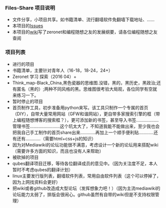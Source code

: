 ### Files-Share 项目说明
* 文件分享，小项目共享。如书籍清单、流行翻墙软件免翻墙下载地址、……
* 本项目的[Issues](https://github.com/am630/am630/issues)  
* 本项目的[wiki](https://github.com/am630/am630/wiki)写了zeronet和编程随想之友的发展纲要，请各位编程随想之友查阅
### 项目列表
* 进行的项目
 * 书籍清单，主要针对青年人（16-18，18-24，24+）
 * Zeronet 学习 探索（2016 04）+
 * Think_map-Black_China,黑色瓷器的思维图.没错，黑的，黑历史，黑政治;还有匿名（黑的）;两种不同风格的黑。思维图很考验大局观，各位同学有空就来练习一下。
* 暂时停止的项目
 * 首页制作工具，初步准备用python来写。该工具只制作一个专属的首页（DIY），自带大量常用网站（GFW和谐网站），更自带多家搜索引擎的框（带上编程随想博客的搜索框？），更可添加新的书签，甚至导入书签………………管理书签……………………这个坑太大了，不知道我能不能做出来，至少我也会把我自己手工制作的首页share出来…………再加上一个顺手便利贴…………还有还有…………（需要html+css+js的知识）
 * 因为对Mediawiki的论坛功能很不满意，考虑设计一个新的论坛用来搭配wiki（需要许多方面的知识，而且也没有人来帮助）
* 被砍掉的项目
 * qubes翻译项目迁移，等待各位翻译成员的意见中。（因为关注度不足，本人暂时不考虑qubes的翻译计划）
 * linux主要发行版列表，翻墙软件列表，常用自由软件列表（这个可以停掉了，因为上网找资料会更好）
 * 把wiki或者github改造成大型论坛（发挥想象力吧！）（因为主流mediawiki的论坛能力太弱了，排版会很闹心。github虽然有自带的wiki但是不支持权限管理）
